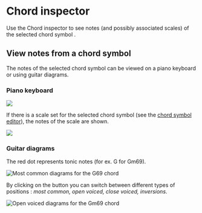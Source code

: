 # Chord inspector

Use the Chord inspector to see notes (and possibly associated scales) of the selected chord symbol .

## View notes from a chord symbol

The notes of the selected chord symbol can be viewed on a piano keyboard or using guitar diagrams.

### Piano keyboard

![](<../.gitbook/assets/2021-12-13 20\_34\_45-JJazzLab.png>)

If there is a scale set for the selected chord symbol (see the [chord symbol editor](../editors/chord-lead-sheet.md#harmony)), the notes of the scale are shown.

![](<../.gitbook/assets/2021-12-13 20\_36\_34-JJazzLab.png>)

### Guitar diagrams

The red dot represents tonic notes (for ex. G for Gm69).

![Most common diagrams for the G69 chord](<../.gitbook/assets/2021-12-13 20\_35\_23-JJazzLab.png>)

By clicking on the button you can switch between different types of positions : _most common, open voiced, close voiced, inversions_.

![Open voiced diagrams for the Gm69 chord](<../.gitbook/assets/2021-12-13 20\_35\_59-JJazzLab.png>)
